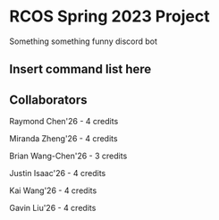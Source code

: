 # RCOS Spring 2023 Project


Something something funny discord bot 

Insert command list here 
------------------------

Collaborators
-----
Raymond Chen'26 - 4 credits 

Miranda Zheng'26 - 4 credits 

Brian Wang-Chen'26 - 3 credits

Justin Isaac'26 - 4 credits

Kai Wang'26 - 4 credits

Gavin Liu'26 - 4 credits
